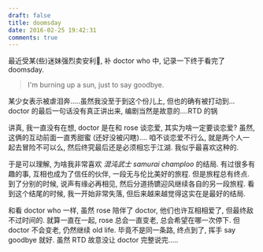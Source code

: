 ```yaml
---
draft: false
title: doomsday
date: 2016-02-25 19:42:31
comments: true
---
```



最近受某(些)迷妹强烈卖安利🌝, 补 doctor who 中, 记录一下终于看完了 doomsday.

> I'm burning up a sun, just to say goodbye.

某少女表示被虐泪奔.....虽然我没至于到这个份儿上, 但也的确有被打动到...
doctor 的最后一句话没有真正讲出来, 编剧当然是故意的....RTD 的锅

讲真, 我一直没有在想, doctor 是在和 rose 谈恋爱, 其实为啥一定要谈恋爱?
虽然, 这俩的互动前面一直秀甜蜜 (还好没被闪瞎)....
咱不谈恋爱不行么, 就是两个人一起去冒险不可以么, 然后终究最后还是必须相忘于江湖.
我似乎最喜欢这种的.

于是可以理解, 为啥我非常喜欢 *混沌武士 samurai champloo* 的结局.
有过很多有趣的事, 互相也成为了信任的伙伴, 一段无与伦比美好的旅程. 但是旅程总有终点.
到了分别的时候, 说声有缘必再相见, 然后分道扬镳迎风继续各自的另一段旅程.
看到这个结尾的时候, 我一开始非常失落, 但后来越来越觉得这实在是最好的结局.

和看 doctor who 一样, 虽然 rose 陪伴了 doctor, 他们也许互相相爱了, 但最终敌不过时间的.
就算一直在一起, rose 总会一直变老, 总会希望在哪一次停下. 但 doctor 不会变老, 仍然继续 old life.
毕竟不是同一条路, 终点到了, 挥手 say goodbye 就好.
虽然 RTD 故意没让 doctor 完整说完.....
